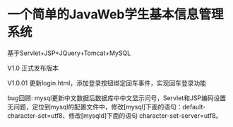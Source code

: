 # 一个简单的JavaWeb学生基本信息管理系统

基于Servlet+JSP+JQuery+Tomcat+MySQL

V1.0    正式发布版本


V1.0.01   更新login.html，添加登录按钮绑定回车事件，实现回车登录功能

bug回顾:  mysql更新中文数据后数据库中中文显示问号，Servlet和JSP编码设置无问题，定位到mysql的配置文件中，修改[mysql]下面的语句：default-character-set=utf8、修改[mysqld]下面的语句 character-set-server=utf8。
